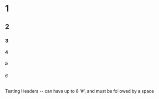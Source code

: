 # 1
## 2
### 3
#### 4
##### 5
###### 6

Testing Headers -- can have up to 6 '#', and must be followed by a space
